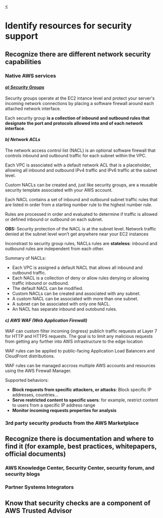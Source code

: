 [<](../README.md)

# Identify resources for security support

## Recognize there are different network security capabilities

### **Native AWS services** 

#### *[a) Security Groups](../03_technology/03.03_identify-core-aws-services.md)*

Security groups operate at the EC2 intance level and protect your server's incoming network connections by placing a software firewall around each attached network interface.

Each security group **is a collection of inbound and outbound rules that designate the port and protocols allowed into and of each network interface**.

#### *b) Network ACLs*
The network access control list (NACL) is an optional software firewall that controls inbound and outbound traffic for each subnet within the VPC.

Each VPC is associated with a default network ACL that is a placeholder, allowing all inbound and outbound IPv4 traffic and IPv6 traffic at the subnet level.

Custom NACLs can be created and, just like security groups, are a reusable security template associated with your AWS account.

Each NACL contains a set of inbound and outbound subnet traffic rules that are listed in order from a starting number rule to the highest number rule. 

Rules are processed in order and evaluated to determine if traffic is allowed or defined inbound or outbound on each subnet.



**OBS:** Security protection of the NACL is at the subnet level. Network traffic denied at the subnet level won’t get anywhere near your EC2 instances

Inconstrast to security group rules, NACLs rules are **stateless**: inbound and outbound rules are independent from each other.

Summary of NACLs:
- Each VPC is assigned a default NACL that allows all inbound and outbound traffic.
- Each NACL is a collection of deny or allow rules denying or allowing traffic inbound or outbound.
- The default NACL can be modified.
- Custom NACLs can be created and associated with any subnet.
- A custom NACL can be associated with more than one subnet.
- A subnet can be associated with only one NACL.
-  An NACL has separate inbound and outobund rules.


#### *c) AWS WAF (Web Application Firewall)*

WAF can custom filter incoming (ingress) publich traffic requests at Layer 7 for HTTP and HTTPS requests. The goal is to limit any malicious requests from getting any further into AWS infrastructure to the edge location

WAF rules can be applied to public-facing Application Load Balancers and CloudFront distributions.

WAF rules can be managed accross multiple AWS accounts and resources using the AWS Firewall Manager.

Supported behaviors:
- **Block requests from specific attackers, or attacks**: Block specific IP addresses, countries...
- **Serve restricted content to specific users**: for example, restrict content to users from a specific IP address range
- **Monitor incoming requests properties for analysis**


### **3rd party security products from the AWS Marketplace**


## Recognize there is documentation and where to find it (for example, best practices, whitepapers, official documents)

### AWS Knowledge Center, Security Center, security forum, and security blogs

### Partner Systems Integrators

## Know that security checks are a component of AWS Trusted Advisor